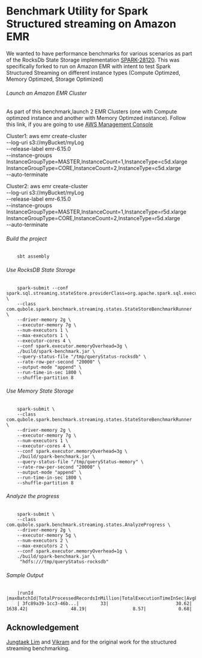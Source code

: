 # Benchmark Utility for Spark Structured streaming on Amazon EMR

We wanted to have performance benchmarks for various scenarios as part of the RocksDb State Storage implementation [SPARK-28120](https://issues.apache.org/jira/browse/SPARK-28120).
This was specifically forked to run on Amazon EMR with intent to test Spark Structured Streaming on different instance types (Compute Optimzed, Memory Optimzed, Storage Optimized)

###### Launch an Amazon EMR Cluster

As part of this benchmark,launch 2 EMR Clusters (one with Compute optimzed instance and another with Memory Optimzed instance).
Follow this link, if you are going to use [AWS Management Console](https://docs.aws.amazon.com/emr/latest/ManagementGuide/emr-launch-with-quick-options.html)

Cluster1:
aws emr create-cluster \
    --log-uri s3://myBucket/myLog \
    --release-label emr-6.15.0 \
    --instance-groups InstanceGroupType=MASTER,InstanceCount=1,InstanceType=c5d.xlarge InstanceGroupType=CORE,InstanceCount=2,InstanceType=c5d.xlarge \
    --auto-terminate

Cluster2:
aws emr create-cluster \
    --log-uri s3://myBucket/myLog \
    --release-label emr-6.15.0 \
    --instance-groups InstanceGroupType=MASTER,InstanceCount=1,InstanceType=r5d.xlarge InstanceGroupType=CORE,InstanceCount=2,InstanceType=r5d.xlarge \
    --auto-terminate


###### Build the project
        sbt assembly

###### Use RocksDB State Storage
        spark-submit --conf spark.sql.streaming.stateStore.providerClass=org.apache.spark.sql.execution.streaming.state.RocksDBStateStoreProvider \
        --class com.qubole.spark.benchmark.streaming.states.StateStoreBenchmarkRunner \
        --driver-memory 2g \
        --executor-memory 7g \
        --num-executors 1 \
        --max-executors 1 \
        --executor-cores 4 \
        --conf spark.executor.memoryOverhead=3g \
        ./build/spark-benchmark.jar \
        --query-status-file "/tmp/queryStatus-rocksdb" \
        --rate-row-per-second "20000" \
        --output-mode "append" \
        --run-time-in-sec 1800 \
        --shuffle-partition 8

###### Use Memory State Storage
        spark-submit \
        --class com.qubole.spark.benchmark.streaming.states.StateStoreBenchmarkRunner \
        --driver-memory 2g \
        --executor-memory 7g \
        --num-executors 1 \
        --executor-cores 4 \
        --conf spark.executor.memoryOverhead=3g \
        ./build/spark-benchmark.jar \
        --query-status-file "/tmp/queryStatus-memory" \
        --rate-row-per-second "20000" \
        --output-mode "append" \
        --run-time-in-sec 1800 \
        --shuffle-partition 8

###### Analyze the progress
        spark-submit \
        --class com.qubole.spark.benchmark.streaming.states.AnalyzeProgress \
        --driver-memory 2g \
        --executor-memory 5g \
        --num-executors 2 \
        --max-executors 2 \
        --conf spark.executor.memoryOverhead=1g \
        ./build/spark-benchmark.jar \
         "hdfs:///tmp/queryStatus-rocksdb"

###### Sample Output 

        |runId                |maxBatchId|TotalProcessedRecordsInMillion|TotalExecutionTimeInSec|AvgExecutionTimeInSec|MaxStateRowsInMillion|maxStateSizeInGB|
        | 3fc89a39-1cc3-46b...|        33|                         30.62|                1638.42|                48.19|                 8.57|            0.68| 


## Acknowledgement

[Jungtaek Lim](https://github.com/HeartSaVioR) and [Vikram](https://github.com/itsvikramagr) and for the original work for the structured streaming benchmarking.
